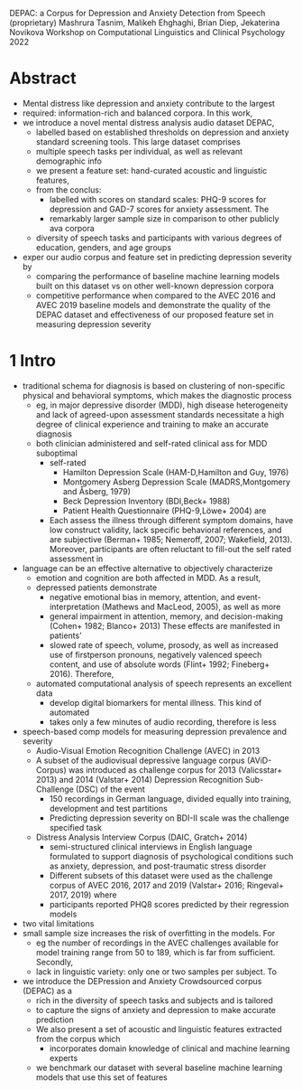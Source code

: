 DEPAC: a Corpus for Depression and Anxiety Detection from Speech (proprietary)
Mashrura Tasnim, Malikeh Ehghaghi, Brian Diep, Jekaterina Novikova
Workshop on Computational Linguistics and Clinical Psychology 2022

# Abstract

* Mental distress like depression and anxiety contribute to the largest
* required: information-rich and balanced corpora. In this work,
* we introduce a novel mental distress analysis audio dataset DEPAC,
  * labelled based on established thresholds on depression and anxiety standard
    screening tools.  This large dataset comprises
  * multiple speech tasks per individual, as well as relevant demographic info
  * we present a feature set: hand-curated acoustic and linguistic features,
  * from the conclus:
    * labelled with scores on standard scales:
      PHQ-9 scores for depression and GAD-7 scores for anxiety assessment.  The
    * remarkably larger sample size in comparison to other publicly ava corpora
  * diversity of speech tasks and participants with various degrees of
    education, genders, and age groups
* exper our audio corpus and feature set in predicting depression severity by
  * comparing the performance of baseline machine learning models
    built on this dataset vs on other well-known depression corpora
  * competitive performance when compared to the AVEC 2016 and AVEC 2019
    baseline models and demonstrate the quality of the DEPAC dataset and
    effectiveness of our proposed feature set in measuring depression severity

# 1 Intro

* traditional schema for diagnosis is based on clustering of non-specific
  physical and behavioral symptoms, which makes the diagnostic process
  * eg, in major depressive disorder (MDD), high disease heterogeneity and lack
    of agreed-upon assessment standards necessitate a high degree of clinical
    experience and training to make an accurate diagnosis
  * both clinician administered and self-rated clinical ass for MDD suboptimal
    * self-rated
      * Hamilton Depression Scale (HAM-D,Hamilton and Guy, 1976)
      * Montgomery Asberg Depression Scale (MADRS,Montgomery and Åsberg, 1979)
      * Beck Depression Inventory (BDI,Beck+ 1988)
      * Patient Health Questionnaire (PHQ-9,Löwe+ 2004) are
    * Each assess the illness through different symptom domains, have
      low construct validity, lack specific behavioral references, and are
      subjective (Berman+ 1985; Nemeroff, 2007; Wakefield, 2013). Moreover,
      participants are often reluctant to fill-out the self rated assessment in
* language can be an effective alternative to objectively characterize
  * emotion and cognition are both affected in MDD. As a result,
  * depressed patients demonstrate
    * negative emotional bias in memory, attention, and event-interpretation
      (Mathews and MacLeod, 2005), as well as more
    * general impairment in attention, memory, and decision-making
      (Cohen+ 1982; Blanco+ 2013) These effects are manifested in patients’
    * slowed rate of speech, volume, prosody, as well as increased use of
      firstperson pronouns, negatively valenced speech content, and use of
      absolute words (Flint+ 1992; Fineberg+ 2016).  Therefore,
  * automated computational analysis of speech represents an excellent data
    * develop digital biomarkers for mental illness.  This kind of automated
    * takes only a few minutes of audio recording, therefore is less
* speech-based comp models for measuring depression prevalence and severity
  * Audio-Visual Emotion Recognition Challenge (AVEC) in 2013
  * A subset of the audiovisual depressive language corpus (AViD-Corpus) was
    introduced as challenge corpus for 2013 (Valicsstar+ 2013) and 2014
    (Valstar+ 2014) Depression Recognition Sub-Challenge (DSC) of the event
    * 150 recordings in German language,
      divided equally into training, development and test partitions
    * Predicting depression severity on BDI-II scale was the challenge
      specified task
  * Distress Analysis Interview Corpus (DAIC, Gratch+ 2014)
    * semi-structured clinical interviews in English language
      formulated to support diagnosis of psychological conditions such as
      anxiety, depression, and post-traumatic stress disorder
    * Different subsets of this dataset were used as the challenge corpus of
      AVEC 2016, 2017 and 2019 (Valstar+ 2016; Ringeval+ 2017, 2019) where
    * participants reported PHQ8 scores predicted by their regression models
* two vital limitations
* small sample size increases the risk of overfitting in the models. For
    * eg the number of recordings in the AVEC challenges available for model
      training range from 50 to 189, which is far from sufficient.  Secondly,
  * lack in linguistic variety: only one or two samples per subject.  To
* we introduce the DEPression and Anxiety Crowdsourced corpus (DEPAC) as a
  * rich in the diversity of speech tasks and subjects and is tailored
  * to capture the signs of anxiety and depression to make accurate prediction
  * We also present a set of acoustic and linguistic features extracted from
    the corpus which
    * incorporates domain knowledge of clinical and machine learning experts
  * we benchmark our dataset with several baseline machine learning models that
    use this set of features
